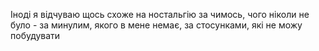 Іноді я відчуваю щось схоже на ностальгію за чимось, чого ніколи не було - за минулим, якого в мене немає, за стосунками, які не можу побудувати